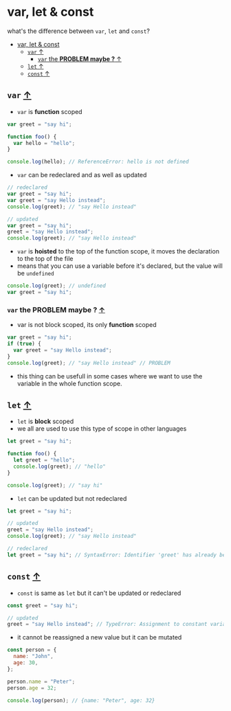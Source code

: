 # var, let & const

what's the difference between `var`, `let` and `const`?

- [var, let \& const](#var-let--const)
  - [`var` ↑](#var-)
    - [`var` the **PROBLEM maybe ?** ↑](#var-the-problem-maybe--)
  - [`let` ↑](#let-)
  - [`const` ↑](#const-)

## `var` [↑](#var-let--const)

- `var` is **function** scoped

```js
var greet = "say hi";

function foo() {
  var hello = "hello";
}

console.log(hello); // ReferenceError: hello is not defined
```

- `var` can be redeclared and as well as updated

```js
// redeclared
var greet = "say hi";
var greet = "say Hello instead";
console.log(greet); // "say Hello instead"

// updated
var greet = "say hi";
greet = "say Hello instead";
console.log(greet); // "say Hello instead"
```

- `var` is **hoisted** to the top of the function scope, it moves the declaration to the top of the file
- means that you can use a variable before it's declared, but the value will be `undefined`

```js
console.log(greet); // undefined
var greet = "say hi";
```

### `var` the **PROBLEM maybe ?** [↑](#var-let--const)

- var is not block scoped, its only **function** scoped

```js
var greet = "say hi";
if (true) {
  var greet = "say Hello instead";
}
console.log(greet); // "say Hello instead" // PROBLEM
```

- this thing can be usefull in some cases where we want to use the variable in the whole function scope.

## `let` [↑](#var-let--const)

- `let` is **block** scoped
- we all are used to use this type of scope in other languages

```js
let greet = "say hi";

function foo() {
  let greet = "hello";
  console.log(greet); // "hello"
}

console.log(greet); // "say hi"
```

- `let` can be updated but not redeclared

```js
let greet = "say hi";

// updated
greet = "say Hello instead";
console.log(greet); // "say Hello instead"

// redeclared
let greet = "say hi"; // SyntaxError: Identifier 'greet' has already been declared
```

## `const` [↑](#var-let--const)

- `const` is same as `let` but it can't be updated or redeclared

```js
const greet = "say hi";

// updated
greet = "say Hello instead"; // TypeError: Assignment to constant variable.
```

- it cannot be reassigned a new value but it can be mutated

```js
const person = {
  name: "John",
  age: 30,
};

person.name = "Peter";
person.age = 32;

console.log(person); // {name: "Peter", age: 32}
```
